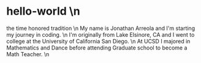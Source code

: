 # hello-world \n
the time honored tradition \n
My name is Jonathan Arreola and I'm starting my journey in coding. \n
I'm originally from Lake Elsinore, CA and I went to college at the University of California San Diego. \n 
At UCSD I majored in Mathematics and Dance before attending Graduate school to become a Math Teacher. \n
